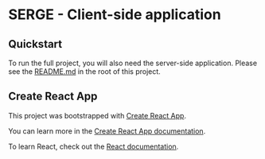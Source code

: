 # SERGE - Client-side application

## Quickstart

To run the full project, you will also need the server-side application. Please see the [README.md](../../README.md) in the root of this project.

## Create React App

This project was bootstrapped with [Create React App](https://github.com/facebook/create-react-app).

You can learn more in the [Create React App documentation](https://facebook.github.io/create-react-app/docs/getting-started).

To learn React, check out the [React documentation](https://reactjs.org/).